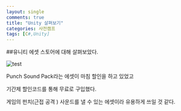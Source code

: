 ```yaml
---
layout: single
comments: true
title: "Unity 살펴보기"
categories: 사전캠프
tags: [C#,Unity]
---
```


##유니티 에셋 스토어에 대해 살펴보았다.

![test](.._posts/images/2024-12-26-first/test.png)

Punch Sound Pack라는 에셋이 마침 할인을 하고 있었고

기간제 할인코드를 통해 무료로 구입했다.

게임의 펀치(근접 공격 ) 사운드를 낼 수 있는 에셋이라 유용하게 쓰일 것 같다.

